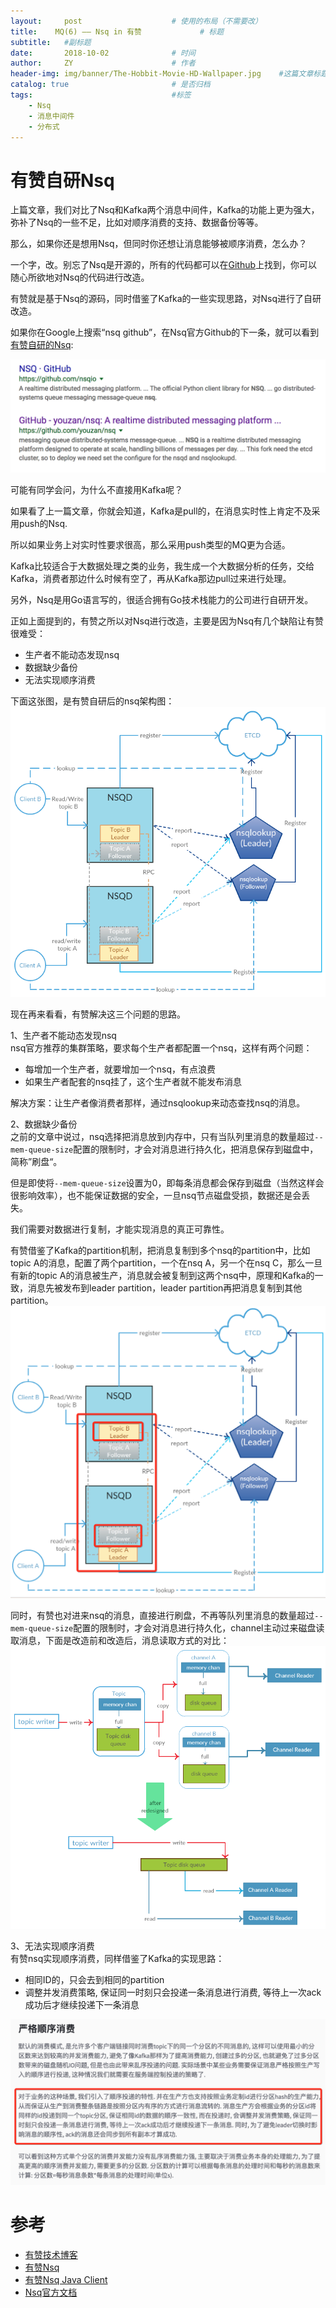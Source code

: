```yaml
---
layout:     post                    # 使用的布局（不需要改）
title:    MQ(6) —— Nsq in 有赞             # 标题 
subtitle:   #副标题
date:       2018-10-02              # 时间
author:     ZY                      # 作者
header-img: img/banner/The-Hobbit-Movie-HD-Wallpaper.jpg    #这篇文章标题背景图片
catalog: true                       # 是否归档
tags:                               #标签
    - Nsq
    - 消息中间件
    - 分布式
---
```


# 有赞自研Nsq

上篇文章，我们对比了Nsq和Kafka两个消息中间件，Kafka的功能上更为强大，弥补了Nsq的一些不足，比如对顺序消费的支持、数据备份等等。  

那么，如果你还是想用Nsq，但同时你还想让消息能够被顺序消费，怎么办？  

一个字，改。别忘了Nsq是开源的，所有的代码都可以在[Github](https://github.com/nsqio/nsq)上找到，你可以随心所欲地对Nsq的代码进行改造。  

有赞就是基于Nsq的源码，同时借鉴了Kafka的一些实现思路，对Nsq进行了自研改造。  

如果你在Google上搜索“nsq github”，在Nsq官方Github的下一条，就可以看到[有赞自研的Nsq](https://github.com/youzan/nsq):  

![](/img/post/2018-10-02-Nsq-1/nsq-github.png)  

可能有同学会问，为什么不直接用Kafka呢？  

如果看了上一篇文章，你就会知道，Kafka是pull的，在消息实时性上肯定不及采用push的Nsq.  

所以如果业务上对实时性要求很高，那么采用push类型的MQ更为合适。  

Kafka比较适合于大数据处理之类的业务，我生成一个大数据分析的任务，交给Kafka，消费者那边什么时候有空了，再从Kafka那边pull过来进行处理。  

另外，Nsq是用Go语言写的，很适合拥有Go技术栈能力的公司进行自研开发。  

正如上面提到的，有赞之所以对Nsq进行改造，主要是因为Nsq有几个缺陷让有赞很难受：  

- 生产者不能动态发现nsq
- 数据缺少备份
- 无法实现顺序消费

下面这张图，是有赞自研后的nsq架构图：  
![](/img/post/2018-10-02-Nsq-1/nsq-youzan.jpg)  

现在再来看看，有赞解决这三个问题的思路。  

1、生产者不能动态发现nsq  
nsq官方推荐的集群策略，要求每个生产者都配置一个nsq，这样有两个问题：  

- 每增加一个生产者，就要增加一个nsq，有点浪费
- 如果生产者配套的nsq挂了，这个生产者就不能发布消息

解决方案：让生产者像消费者那样，通过nsqlookup来动态查找nsq的消息。  

2、数据缺少备份  
之前的文章中说过，nsq选择把消息放到内存中，只有当队列里消息的数量超过`--mem-queue-size`配置的限制时，才会对消息进行持久化，把消息保存到磁盘中，简称”刷盘“。  

但是即使将`--mem-queue-size`设置为0，即每条消息都会保存到磁盘（当然这样会很影响效率），也不能保证数据的安全，一旦nsq节点磁盘受损，数据还是会丢失。  

我们需要对数据进行复制，才能实现消息的真正可靠性。  

有赞借鉴了Kafka的partition机制，把消息复制到多个nsq的partition中，比如topic A的消息，配置了两个partition，一个在nsq A，另一个在nsq C，那么一旦有新的topic A的消息被生产，消息就会被复制到这两个nsq中，原理和Kafka的一致，消息先被发布到leader partition，leader partition再把消息复制到其他partition。  
![](/img/post/2018-10-02-Nsq-1/nsq-youzan-partition.jpg)  

同时，有赞也对进来nsq的消息，直接进行刷盘，不再等队列里消息的数量超过`--mem-queue-size`配置的限制时，才会对消息进行持久化，channel主动过来磁盘读取消息，下面是改造前和改造后，消息读取方式的对比：  
![](/img/post/2018-10-02-Nsq-1/nsq-youzan-topic-read-change.jpg)  

3、无法实现顺序消费  
有赞nsq实现顺序消费，同样借鉴了Kafka的实现思路：  

- 相同ID的，只会去到相同的partition
- 调整并发消费策略, 保证同一时刻只会投递一条消息进行消费, 等待上一次ack成功后才继续投递下一条消息

![](/img/post/2018-10-02-Nsq-1/order-msg.jpg)  

# 参考

- [有赞技术博客](https://tech.youzan.com/tag/nsq/)
- [有赞Nsq](https://github.com/youzan/nsq)
- [有赞Nsq Java Client](https://github.com/youzan/nsqJavaSDK)
- [Nsq官方文档](https://nsq.io/)


